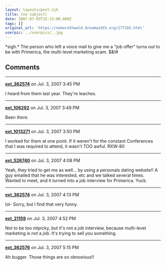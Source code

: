 ```yaml
---
layout: layouts/post.njk
title: (no subject)
date: 2007-07-03T15:13:00.000Z
tags: []
original_url: 'https://nemorathwald.dreamwidth.org/177102.html'
userpic: ../userpics/_.jpg
---
```

\*sigh.\* The person who left a voice mail to give me a "job offer" turns out to be with Primerica, the multi-level marketing scam. $&!#

## Comments

---

**[ext_362574](https://www.dreamwidth.org/users/ext_362574)** on Jul. 3, 2007 3:45 PM

I heard from them last year. They're leaches.

---

**[ext_106292](https://www.dreamwidth.org/users/ext_106292)** on Jul. 3, 2007 3:49 PM

Been _there_.

---

**[ext_1013271](https://www.dreamwidth.org/users/ext_1013271)** on Jul. 3, 2007 3:50 PM

I worked for them at one point. If it weren't for the constant Conferences that I was required to attend, it wasn't TOO awful. RXW-80

---

**[ext_526740](https://www.dreamwidth.org/users/ext_526740)** on Jul. 3, 2007 4:08 PM

Yeah, they tried to get me as well... by using a personals dating website!! A guy emailed that he was interested, etc and we talked several times. Wanted to meet, and it turned into a job interview for Primerica. Yuck.

---

**[ext_362574](https://www.dreamwidth.org/users/ext_362574)** on Jul. 3, 2007 4:13 PM

lol- Sorry, but I find that very funny.

---

**[ext_21159](https://www.dreamwidth.org/users/ext_21159)** on Jul. 3, 2007 4:52 PM

Not to be too nitpicky, but it's not a job interview, because multi-level marketing is not a job. It's trying to sell _you_ something.

---

**[ext_362576](https://www.dreamwidth.org/users/ext_362576)** on Jul. 3, 2007 5:15 PM

Ah bugger. Those things are so obnoxious!!

